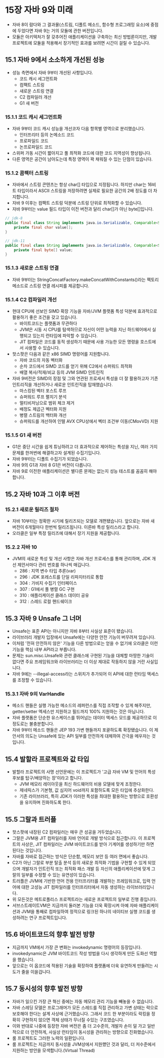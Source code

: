 # 15장 자바 9와 미래

* 자바 8이 람다와 그 결과물(스트림, 디폴트 메소드, 함수형 프로그래밍 요소)에 중점에 두었다면 자바 9는 거의 모듈에 관한 버전입니다.
* 모듈은 아키텍처가 잘 갖추어진 애플리케이션을 구축하는 최신 방법론이지만, 개발 프로젝트에 모듈을 적용해서 장기적인 효과를 보려면 시간이 걸릴 수 있습니다.

## 15.1 자바 9에서 소소하게 개선된 성능

* 성능 측면에서 자바 9부터 개선된 사항입니다.
    * 코드 캐시 세그먼트화
    * 컴팩트 스트링
    * 새로운 스트링 연결
    * C2 컴파일러 개선
    * G1 새 버전

### 15.1.1 코드 캐시 세그먼트화

* 자바 9부터 코드 캐시 성능을 개선코자 다음 항목별 영역으로 분리했습니다.
    * 인터프리터 등의 논메소드 코드
    * 프로파일드 코드
    * 논프로파일드 코드
* 스위퍼 가동 시간이 짧아지고 풀 최적화 코드에 대한 코드 지역성이 향상됩니다.
* 다른 영역은 공간이 남아도는데 특정 영역이 꽉 채워질 수 있는 단점이 있습니다.

### 15.1.2 콤팩터 스트링

* 자바에서 스트링 콘텐츠는 항상 char[] 타입으로 지정됩니다. 하지만 char는 16비트 타입이라서 ASCII 스트링을 저장하려면 실제로 필요한 공간의 2배 정도를 더 차지합니다.
* 자바 9 이후는 컴팩트 스트링 덕분에 스트링 단위로 최적화할 수 있습니다.
* 자바 9부터는 value 필드 타입이 이전 버전과 달리 char[]가 아닌 byte[]입니다.


~~~java
// jdk-8
public final class String implements java.io.Serializable, Comparable<String>, CharSequence {
    private final char value[];
}

// jdk-11
public final class String implements java.io.Serializable, Comparable<String>, CharSequence {
    private final byte[] value;
}
~~~

### 15.1.3 새로운 스트링 연결

* 자바 9부터는 StringConcatFactory.makeConcatWithConstants()라는 팩토리 메소드로 스트링 연결 레시피를 제공합니다.

### 15.1.4 C2 컴파일러 개선

* 현대 CPU에 선보인 SIMD 확장 기능을 자바/JVM 플랫폼 특성 덕분에 효과적으로 활용하기 좋은 조건을 갖고 있습니다.
    * 바이트코드는 플랫폼과 무관하다
    * JVM은 시동 시 CPU를 탐색하므로 자신이 어떤 능력을 지닌 하드웨어에서 실행되고 있는지 런타임에 파악할 수 있습니다.
    * JIT 컴파일은 코드를 동적 생성하기 때문에 사용 가능한 모든 명령을 호스트에서 사용할 수 있습니다.
* 핫스팟은 다음과 같은 x86 SIMD 명령어를 지원합니다.
    * 자바 코드의 자동 벡터화
    * 순차 코드에서 SIMD 코드를 얻기 위해 C2에서 슈퍼워드 최적화
    * 배열 복사/적재/비교 등의 JVM SIMD 인트린직
* 자바 9버전은 SIMD의 장점 및 그와 연관된 프로세서 특성을 더 잘 활용하고자 기존 인트리직을 개선하거나 새로운 인트린직을 탑재했습니다.
    * 마스킹된 벡터 포스트 루프
    * 슈퍼워드 루프 펼치기 분석
    * 멀티비저닝으로 범위 체크 제거
    * 배정도 제곱근 벡터화 지원
    * 병렬 스트림의 백터화 개선
    * 슈퍼워드를 개선하여 인텔 AVX CPU상에서 벡터 조건부 이동(CMovVD) 지원

### 15.1.5 G1 새 버전

* G1은 중단 시간을 쉽게 튜닝하려고 더 효과적으로 제어하는 특성을 지닌, 여러 가지 문제를 한꺼번에 해결하고자 설계된 수집기입니다.
* 자바 9부터는 디폴트 수집기가 되었습니다.
* 자바 9의 G1과 자바 8 G1은 버전이 다릅니다.
* 자바 9로 이전한 애플리케이션은 별다른 문제는 없는지 성능 테스트를 꼼꼼히 해야 합니다.

## 15.2 자바 10과 그 이후 버전

### 15.2.1 새로운 릴리즈 절차

* 자바 10부터는 정확한 시기에 릴리즈되는 모델로 개편됐습니다. 앞으로는 자바 새 버전이 6개월마다 한번씩 릴리즈됩니다. 이른바 특성 릴리스라고 합니다.
* 오라클은 일부 특정 릴리즈에 대해서 장기 지원을 제공합니다.

### 15.2.2 자바 10

* JVM의 새로운 특성 및 개선 사항은 자바 개선 프로세스를 통해 관리하며, JDK 개선 제안서마다 관리 번호를 하나씩 매깁니다.
    * 286 : 지역 변수 타입 추론(var)
    * 296 : JDK 포레스트를 단일 리파지터리로 통합
    * 304 : 가비지 수집기 인터페이스
    * 307 : G1에서 풀 병렬 GC 구현
    * 310 : 애플리케이션 클래스 데이터 공유
    * 312 : 스레드 로컬 핸드쉐이크

## 15.3 자바 9 Unsafe 그 너머

* Unsafe는 표준 API는 아니지만 자바 8부터 사실상 표준이 됐습니다.
* 라이브러리 개발자 입장에서 Unsafe에는 다양한 안전 기능이 버무려져 있습니다.
* 이처럼 '전혀 안전하지 않은' 기능을 다른 방법으로는 얻을 수 없기에 오라클은 이런 기능을 핵심 내부 API라고 부릅니다.
* 문제는 sun.misc.Unsafe와 관련 클래스에 구현된 기능을 대체할 마땅한 기술이 없다면 주요 프레임워크와 라이브러리는 더 이상 제대로 작동하지 않을 거란 사실입니다.
* 자바 9에는 --illegal-access라는 스위치가 추가되어 이 API에 대한 런타임 액세스를 조정할 수 있습니다.

### 15.3.1 자바 9의 VarHandle

* 메소드 핸들은 실행 가능한 메소드의 레퍼런스를 직접 조작할 수 있게 해주지만, getter/setter 엑세스만 지원하고 필드까지 100% 지원하는 것은 아닙니다.
* 자바 플랫폼은 단순한 유스케이스를 뛰어넘는 데이터 액세스 모드를 제공하므로 이 정도로는 불충분합니다.
* 자바 9부터 메소드 핸들은 JEP 193 가변 핸들까지 포괄하도록 확장됐습니다. 이 제안서의 의도는 Unsafe에 있는 API 일부를 안전하게 대체하여 간극을 메우자는 것입니다.

## 15.4 발할라 프로젝트와 값 타입

* 발할라 프로젝트의 사명 선언문에는 이 프로젝트가 '고급 자바 VM 및 언어의 특성 후보를 탑구/배양하는 장'이라고 합니다.
    * JVM 메모리 레이아웃을 최신 하드웨어의 비용 모델에 맞게 조정한다.
    * 제네릭스가 기본형, 값 심지어 void까지 포함하도록 모든 타입에 추상화한다.
    * 기존 라이브러리, 특히 JDK가 이러한 특성을 최대한 활용하는 방향으로 호환성을 유지하며 진화하도록 한다.

## 15.5 그랄과 트러플

* 핫스팟에 내장된 C2 컴파일러는 매우 큰 성공을 거두었습니다.
* 그랄은 JVM용 JIT 컴파일러를 자바 언어로 개발 방식으로 접근합니다. 이 프로젝트의 사상은, JIT 컴파일러는 JVM 바이트코드를 받아 기계어를 생성하기만 하면 된다는 것입니다.
* 자바를 자바로 접근하는 방식은 단순함, 메모리 보안 등 여러 면에서 좋습니다.
* C2가 아닌 그랄로 부분 탈출 분석 등의 새로운 최적화 기법을 구현할 수 있게 되었으며 개발자가 인트린직 또는 최적화 패스 개발 등 자신의 애플리케이션에 맞게 그랄의 일부를 수정할 수 있는 유연성이 있습니다.
* 트러플은 JVM에 기반한 언어 전용 인터프리터를 개발하는 프레임워크로, 입력 언어에 대한 고성능 JIT 컴파일러를 인터프리터에서 자동 생성하는 라이브러리입니다.
* 위 모든것은 메트로폴리스 프로젝트라는 새로운 프로젝트의 일부로 진행 중입니다.
* 서브스트레이트VM은 지금까지 둘러본 기능을 더욱 확장시켜 아예 자바 애플리케이션과 JVM을 통째로 컴파일하여 정적으로 링크된 하나의 네이티브 실행 코드를 생성하려는 연구 프로젝트입니다.

## 15.6 바이트코드의 향후 발전 방향

* 지금까지 VM에서 가장 큰 변화는 invokedynamic 명령어의 등장입니다.
* invokedynamic은 JVM 바이트코드 작성 방법을 다시 생각하게 만든 도화선 역할을 했습니다.
* 앞으로는 이 옵코드에 적용된 기술을 확장하여 플랫폼에 더욱 유연하게 만들려는 시도가 줄을 이을겁니다.

## 15.7 동시성의 향후 발전 방향

* 자바가 일으킨 가장 큰 혁신 중에는 자동 메모리 관리 기능을 빼놓을 수 없습니다.
* 자바 스레딩 모델은 프로그래머가 모든 스레드를 직접 관리하고 가변 상태는 락으로 보호해야 한다는 설계 사상에 근거했습니다. 그래서 코드 한 부분이라도 락킹을 정확히 구현하지 않으면 객체 상태가 무너질 수있는 구조였습니다.
* 이와 반대로 나중에 등장한 자바 버전은 좀 더 고수준의, 개발자 손이 덜 가고 일반적으로 더 안전하게, 사실상 런타임이 동시성을 관리하는 방향으로 진화했습니다.
* 룸 프로젝트도 그러한 노력의 일환입니다.
* 룸 프로젝트는 지금까지 동시성을 JVM상에서 지원헀던 것과 달리, 더 저수준에서 지원하는 방안을 모색합니다.(Virtual Thread)